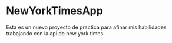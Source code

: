 # NewYorkTimesApp
Esta es un nuevo proyecto de practica para afinar mis habilidades trabajando con la api de new york times
